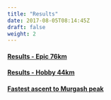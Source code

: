 ```yaml
---
title: "Results"
date: 2017-08-05T08:14:45Z
draft: false
weight: 2
---
```

#### [Results - Epic 76km](https://racetimingbg.com/portfolio/%D0%BA%D1%83%D0%BF%D0%B0-%D0%BC%D1%83%D1%80%D0%B3%D0%B0%D1%88-23-09-2019/#1_83B5B7)
#### [Results - Hobby 44km](https://racetimingbg.com/portfolio/%D0%BA%D1%83%D0%BF%D0%B0-%D0%BC%D1%83%D1%80%D0%B3%D0%B0%D1%88-23-09-2019/#2_42052A)
#### [Fastest ascent to Murgash peak](https://racetimingbg.com/portfolio/%D0%BA%D1%83%D0%BF%D0%B0-%D0%BC%D1%83%D1%80%D0%B3%D0%B0%D1%88-23-09-2019/#0_5EC720)
